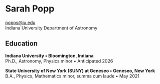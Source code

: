 # Sarah Popp

popps@iu.edu <br>
Indiana University Department of Astronomy <br>

## Education

**Indiana University • Bloomington, Indiana**<br>
Ph.D., Astronomy, Physics minor • Anticipated 2026

**State University of New York (SUNY) at Geneseo • Geneseo, New York**<br>
B.A., Physics, Mathematics minor, summa cum laude • May 2021
